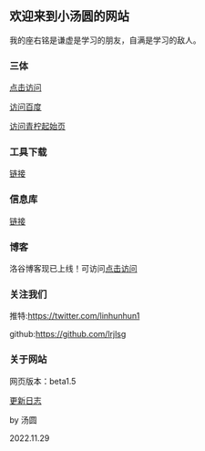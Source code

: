 ## 欢迎来到小汤圆的网站

我的座右铭是谦虚是学习的朋友，自满是学习的敌人。

### 三体

[点击访问](https://lrjlsg.github.io/xinxk/threebody/home.html)

[访问百度](https://baidu.com)

[访问青柠起始页](https://limestart.cn)

### 工具下载

[链接](https://lrjlsg.github.io/gq)

### 信息库

[链接](https://lrjlsg.github.io/xinxk)

### 博客

洛谷博客现已上线！可访问[点击访问](https://www.luogu.com.cn/blog/lianruijie/)

### 关注我们

推特:https://twitter.com/linhunhun1

github:https://github.com/lrjlsg

### 关于网站

网页版本：beta1.5

[更新日志](https://lrjlsg.github.io/gx)

by 汤圆

2022.11.29
